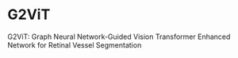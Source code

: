# G2ViT
G2ViT: Graph Neural Network-Guided Vision Transformer Enhanced Network for Retinal Vessel Segmentation
